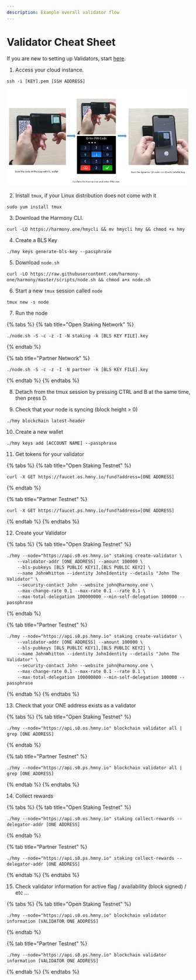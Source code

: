 ```yaml
---
description: Example overall validator flow
---
```


# Validator Cheat Sheet

If you are new to setting up Validators, start [here](validator-cheat-sheet.md).

1. Access your cloud instance.

```text
ssh -i [KEY].pem [SSH ADDRESS]
```

![AWS Connect Example](../.gitbook/assets/image%20%287%29.png)

2. Install `tmux`, if your Linux distribution does not come with it

```text
sudo yum install tmux
```

3. Download the Harmony CLI.

```text
curl -LO https://harmony.one/hmycli && mv hmycli hmy && chmod +x hmy
```

4. Create a BLS Key

```text
./hmy keys generate-bls-key --passphrase
```

5. Download `node.sh`

```text
curl -LO https://raw.githubusercontent.com/harmony-one/harmony/master/scripts/node.sh && chmod a+x node.sh
```

6. Start a new `tmux` session called `node`

```text
tmux new -s node
```

7. Run the node

{% tabs %}
{% tab title="Open Staking Network" %}
```
./node.sh -S -c -z -I -N staking -k [BLS KEY FILE].key
```
{% endtab %}

{% tab title="Partner Network" %}
```text
./node.sh -S -c -z -I -N partner -k [BLS KEY FILE].key
```
{% endtab %}
{% endtabs %}

8. Detach from the tmux session by pressing CTRL and B at the same time, then press D.

9. Check that your node is syncing \(block height &gt; 0\)

```text
./hmy blockchain latest-header
```

10. Create a new wallet

```text
./hmy keys add [ACCOUNT NAME] --passphrase
```

11. Get tokens for your validator

{% tabs %}
{% tab title="Open Staking Testnet" %}
```text
curl -X GET https://faucet.os.hmny.io/fund?address=[ONE ADDRESS]
```
{% endtab %}

{% tab title="Partner Testnet" %}
```
curl -X GET https://faucet.ps.hmny.io/fund?address=[ONE ADDRESS]
```
{% endtab %}
{% endtabs %}

12. Create your Validator

{% tabs %}
{% tab title="Open Staking Testnet" %}
```text
./hmy --node="https://api.s0.os.hmny.io" staking create-validator \
    --validator-addr [ONE ADDRESS] --amount 100000 \
    --bls-pubkeys [BLS PUBLIC KEY1],[BLS PUBLIC KEY2] \
    --name JohnWhitton --identity JohnIdentity --details "John The Validator" \
    --security-contact John --website john@harmony.one \
    --max-change-rate 0.1 --max-rate 0.1 --rate 0.1 \
    --max-total-delegation 100000000 --min-self-delegation 100000 --passphrase
```
{% endtab %}

{% tab title="Partner Testnet" %}
```
./hmy --node="https://api.s0.ps.hmny.io" staking create-validator \
    --validator-addr [ONE ADDRESS] --amount 100000 \
    --bls-pubkeys [BLS PUBLIC KEY1],[BLS PUBLIC KEY2] \
    --name JohnWhitton --identity JohnIdentity --details "John The Validator" \
    --security-contact John --website john@harmony.one \
    --max-change-rate 0.1 --max-rate 0.1 --rate 0.1 \
    --max-total-delegation 100000000 --min-self-delegation 100000 --passphrase
```
{% endtab %}
{% endtabs %}

13. Check that your ONE address exists as a validator

{% tabs %}
{% tab title="Open Staking Testnet" %}
```text
./hmy --node="https://api.s0.os.hmny.io" blockchain validator all | grep [ONE ADDRESS]
```
{% endtab %}

{% tab title="Partner Testnet" %}
```
./hmy --node="https://api.s0.ps.hmny.io" blockchain validator all | grep [ONE ADDRESS]
```
{% endtab %}
{% endtabs %}

14. Collect rewards

{% tabs %}
{% tab title="Open Staking Testnet" %}
```text
./hmy --node="https://api.s0.os.hmny.io" staking collect-rewards --delegator-addr [ONE ADDRESS]
```
{% endtab %}

{% tab title="Partner Testnet" %}
```
./hmy --node="https://api.s0.ps.hmny.io" staking collect-rewards --delegator-addr [ONE ADDRESS]
```
{% endtab %}
{% endtabs %}

15. Check validator information for active flag / availability \(block signed\) / etc ...

{% tabs %}
{% tab title="Open Staking Testnet" %}
```
./hmy --node="https://api.s0.os.hmny.io" blockchain validator information [VALIDATOR ONE ADDRESS]
```
{% endtab %}

{% tab title="Partner Testnet" %}
```
./hmy --node="https://api.s0.ps.hmny.io" blockchain validator information [VALIDATOR ONE ADDRESS]
```
{% endtab %}
{% endtabs %}



